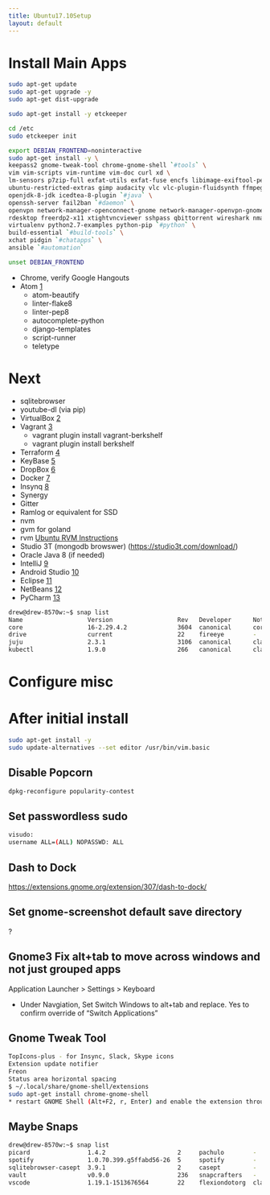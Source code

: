 ```yaml
---
title: Ubuntu17.10Setup
layout: default
---
```


Install Main Apps
=================

``` bash
sudo apt-get update
sudo apt-get upgrade -y
sudo apt-get dist-upgrade

sudo apt-get install -y etckeeper

cd /etc
sudo etckeeper init

export DEBIAN_FRONTEND=noninteractive
sudo apt-get install -y \
keepass2 gnome-tweak-tool chrome-gnome-shell `#tools` \
vim vim-scripts vim-runtime vim-doc curl xd \
lm-sensors p7zip-full exfat-utils exfat-fuse encfs libimage-exiftool-perl `#systools` \
ubuntu-restricted-extras gimp audacity vlc vlc-plugin-fluidsynth ffmpeg atomicparsley `#media` \
openjdk-8-jdk icedtea-8-plugin `#java` \
openssh-server fail2ban `#daemon` \
openvpn network-manager-openconnect-gnome network-manager-openvpn-gnome `#network-client` \
rdesktop freerdp2-x11 xtightvncviewer sshpass qbittorrent wireshark nmap nikto chkrootkit wavemon namebench apache2-utils mailutils `#netutils` \
virtualenv python2.7-examples python-pip `#python` \
build-essential `#build-tools` \
xchat pidgin `#chatapps` \
ansible `#automation`

unset DEBIAN_FRONTEND
```

-   Chrome, verify Google Hangouts
-   Atom [1](https://atom.io/)
    -   atom-beautify
    -   linter-flake8
    -   linter-pep8
    -   autocomplete-python
    -   django-templates
    -   script-runner
    -   teletype

Next
====

-   sqlitebrowser
-   youtube-dl (via pip)
-   VirtualBox [2](https://www.virtualbox.org/)
-   Vagrant [3](https://www.vagrantup.com/)
    -   vagrant plugin install vagrant-berkshelf
    -   vagrant plugin install berkshelf
-   Terraform [4](https://www.terraform.io/)
-   KeyBase [5](https://keybase.io)
-   DropBox [6](https://dropbox.com)
-   Docker [7](https://docs.docker.com/install/linux/docker-ce/ubuntu/)
-   Insynq [8](https://www.insynchq.com/downloads)
-   Synergy
-   Gitter
-   Ramlog or equivalent for SSD
-   nvm
-   gvm for goland
-   rvm [Ubuntu RVM Instructions](https://github.com/rvm/ubuntu_rvm)
-   Studio 3T (mongodb browswer) (https://studio3t.com/download/)
-   Oracle Java 8 (if needed)
-   IntelliJ [9](https://www.jetbrains.com/idea/download/)
-   Android Studio [10](https://developer.android.com/studio/index.html)
-   Eclipse [11](https://www.eclipse.org/)
-   NetBeans [12](https://netbeans.org/downloads/)
-   PyCharm
    [13](https://www.jetbrains.com/pycharm/download/#section=linux)

``` bash
drew@drew-8570w:~$ snap list
Name                  Version                  Rev   Developer      Notes
core                  16-2.29.4.2              3604  canonical      core
drive                 current                  22    fireeye        -
juju                  2.3.1                    3106  canonical      classic
kubectl               1.9.0                    266   canonical      classic
```

Configure misc
==============

After initial install
=====================

``` bash
sudo apt-get install -y
sudo update-alternatives --set editor /usr/bin/vim.basic
```

Disable Popcorn
---------------

``` bash
dpkg-reconfigure popularity-contest
```

Set passwordless sudo
---------------------

``` bash
visudo:
username ALL=(ALL) NOPASSWD: ALL
```

Dash to Dock
------------

<https://extensions.gnome.org/extension/307/dash-to-dock/>

Set gnome-screenshot default save directory
-------------------------------------------

?

Gnome3 Fix alt+tab to move across windows and not just grouped apps
-------------------------------------------------------------------

Application Launcher &gt; Settings &gt; Keyboard

-   Under Navgiation, Set Switch Windows to alt+tab and replace. Yes to
    confirm override of “Switch Applications”

Gnome Tweak Tool
----------------

``` bash
TopIcons-plus - for Insync, Slack, Skype icons
Extension update notifier
Freon
Status area horizontal spacing
$ ~/.local/share/gnome-shell/extensions
sudo apt-get install chrome-gnome-shell
* restart GNOME Shell (Alt+F2, r, Enter) and enable the extension through gnome-tweak-tool.
```

Maybe Snaps
-----------

``` bash
drew@drew-8570w:~$ snap list
picard                1.4.2                    2     pachulo        -
spotify               1.0.70.399.g5ffabd56-26  5     spotify        -
sqlitebrowser-casept  3.9.1                    2     casept         -
vault                 v0.9.0                   236   snapcrafters   -
vscode                1.19.1-1513676564        22    flexiondotorg  classic
```
